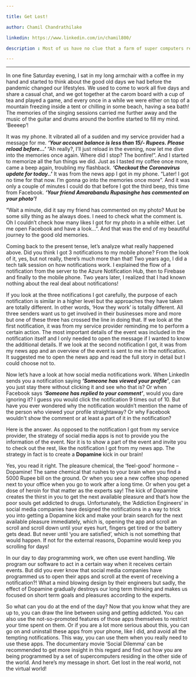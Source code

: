 ```yaml
---

title: Get Lost!

author: Chamil Chandrathilake

linkedin: https://www.linkedin.com/in/chamil800/

description : Most of us have no clue that a farm of super computers residing in the other side of the world are controlling what we do in our day to day life! Let's take a look at how... 

---
```

___

In one fine Saturday evening, I sat in my long armchair with a coffee in my hand and started to think about the good old days we had before the pandemic changed our lifestyles. We used to come to work all five days and share a casual chat, and we got together at the carom board with a cup of tea and played a game, and every once in  a while we were either on top of a mountain freezing inside a tent or chilling in some beach, having a sea bath! The memories of the singing sessions carried me further away and the music of the guitar and drums around the bonfire started to fill my mind. ‘Beeeep’!

It was my phone. It vibrated all of a sudden and my service provider had a message for me. ***‘Your account balance is less than 15/- Rupees. Please reload before…’*** “Ah really?, I’ll just reload in the evening, now let me dive into the memories once again. Where did I stop? The bonfire!”. And I started to memorize all the fun things we did.  Just as I tasted my coffee once more, came a beep again, troubling my flashback. ***‘Checkout the Coronavirus update for today..’*** It was from the news app I got in my phone. “Later! I got no time for that now. I’m gonna go into the memories once more”. And it was only a couple of minutes I could do that before I got the third beep, this time from Facebook. ***‘Your friend Amarabandu Rupasinghe has commented on your photo’!***

“Wait a minute, did it say my friend has commented on my photo? Must be some silly thing as he always does. I need to check what the comment is. Oh I couldn’t check how many likes I got for my photo in a while either. Let me open Facebook and have a look…”. And that was the end of my beautiful journey to the good old memories.

Coming back to the present tense, let’s analyze what really happened above. Did you think I got 3 notifications to my mobile phone? From the look of it, yes, but not really, there’s much more than that!  Two years ago, I did a tech talk session on how notifications work. I explained the flow of a notification from the server to the Azure Notification Hub, then to Firebase and finally to the mobile phone. Two years later, I realized that I had known nothing about the real deal about notifications!

If you look at the three notifications I got carefully, the purpose of each notification is similar in a higher level but the approaches they have taken are totally different. In other words, ‘How they work’ is totally different. All three senders want us to get involved in their businesses more and more but one of these three has crossed the line in doing that. If we look at the first notification, it was from my service provider reminding me to perform a certain action. The most important details of the event was included in the notification itself and I only needed to open the message if I wanted to know the additional details. If we look at the second notification I got, it was from my news app and an overview of the event is sent to me in the notification. It suggested me to open the news app and read the full story in detail but I could choose not to.

Now let’s have a look at how social media notifications work. When LinkedIn sends you a notification saying ***‘Someone has viewed your profile’***, can you just stay there without clicking it and see who that is? Or when Facebook says ***‘Someone has replied to your comment’***, would you dare ignoring it? I guess you would click the notification 9 times out of 10. But have you ever wondered why the notification wouldn’t mention the name of the person who viewed your profile straightaway? Or why Facebook wouldn’t show the comment or at least a part of it in the notification? 

Here is the answer. As opposed to the notification I got from my service provider, the strategy of social media apps is not to provide you the information of the event. Nor it is to show a part of the event and invite you to check out the rest, like the notification I got from my news app. The strategy in fact is to create a **Dopamine** kick in our brain!

Yes, you read it right. The pleasure chemical, the ‘feel-good’ hormone – Dopamine! The same chemical that rushes to your brain when you find a 5000 Rupee bill on the ground. Or when you see a new coffee shop opened next to your office when you go to work after a long time. Or when you get a dose of heroin for that matter as the experts say! The kick of Dopamine creates the thirst in you to get the next available pleasure and that’s how the poor souls get addicted to drugs. Unfortunately, the ‘Addiction Engineers’ in social media companies have designed the notifications in a way to trick you into getting a Dopamine kick and make your brain search for the next available pleasure immediately, which is, opening the app and scroll an scroll and scroll down until your eyes hurt, fingers get tired or the battery gets dead. But never until ‘you are satisfied’, which is not something that would happen. If not for the external reasons, Dopamine would keep you scrolling for days!

 In our day to day programming work, we often use event handling. We program our software to act in a certain way when it receives certain events. But did you ever know that social media companies have programmed us to open their apps and scroll at the event of receiving a notification?! What a mind blowing design by their engineers but sadly, the effect of Dopamine gradually destroys our long term thinking and makes us focused on short term goals and pleasures according to the experts.
 
So what can you do at the end of the day? Now that you know what they are up to, you can draw the line between using and getting addicted. You can also use the not-so-promoted features of those apps themselves to restrict your time spent on them. Or if you are a lot more serious about this, you can go on and uninstall these apps from your phone, like I did, and avoid all the tempting notifications. This way, you can use them when you really need to use these apps. The documentary movie ‘Social Dilemma’ can be recommended to get more insight in this regard and find out how you are being programmed by a set of supercomputers residing in the other side of the world. And here’s my message in short. Get lost in the real world, not the virtual world! 

